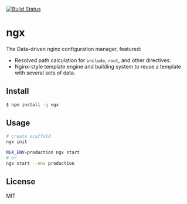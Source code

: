 [![Build Status](https://travis-ci.org/kaelzhang/node-ngx.svg?branch=master)](https://travis-ci.org/kaelzhang/node-ngx)
<!-- optional appveyor tst
[![Windows Build Status](https://ci.appveyor.com/api/projects/status/github/kaelzhang/node-ngx?branch=master&svg=true)](https://ci.appveyor.com/project/kaelzhang/node-ngx)
-->
<!-- optional npm version
[![NPM version](https://badge.fury.io/js/ngx.svg)](http://badge.fury.io/js/ngx)
-->
<!-- optional npm downloads
[![npm module downloads per month](http://img.shields.io/npm/dm/ngx.svg)](https://www.npmjs.org/package/ngx)
-->
<!-- optional dependency status
[![Dependency Status](https://david-dm.org/kaelzhang/node-ngx.svg)](https://david-dm.org/kaelzhang/node-ngx)
-->

# ngx

The Data-driven nginx configuration manager, featured:

- Resolved path calculation for `include`, `root`, and other directives.
- Nginx-style template engine and building system to reuse a template with several sets of data.

## Install

```sh
$ npm install -g ngx
```

## Usage

```sh
# create scaffold
ngx init

NGX_ENV=production ngx start
# or
ngx start --env production
```

## License

MIT
